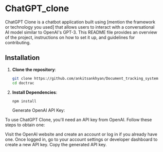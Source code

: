 # ChatGPT_clone
ChatGPT Clone is a chatbot application built using [mention the framework or technology you used] that allows users to interact with a conversational AI model similar to OpenAI's GPT-3. This README file provides an overview of the project, instructions on how to set it up, and guidelines for contributing.

## Installation

1. **Clone the repository**:

   ```bash
   git clone https://github.com/ankitsankhyan/Document_tracking_system.git
   cd doctrac
   ```

2. **Install Dependencies**:

   ```bash
   npm install
   ```

   Generate OpenAI API Key:

To use ChatGPT Clone, you'll need an API key from OpenAI. Follow these steps to obtain one:

Visit the OpenAI website and create an account or log in if you already have one.
Once logged in, go to your account settings or developer dashboard to create a new API key.
Copy the generated API key.
